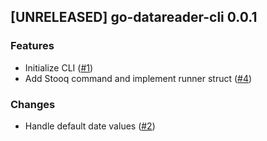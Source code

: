 ## [UNRELEASED] go-datareader-cli 0.0.1

### Features
- Initialize CLI ([#1](https://github.com/AleksanderWWW/go-datareader-cli/pull/1))
- Add Stooq command and implement runner struct ([#4](https://github.com/AleksanderWWW/go-datareader-cli/pull/4))

### Changes
- Handle default date values ([#2](https://github.com/AleksanderWWW/go-datareader-cli/pull/2))
